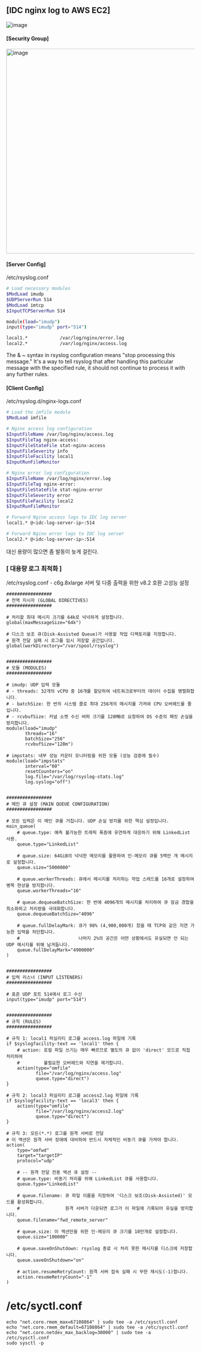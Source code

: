 ## [IDC nginx log to AWS EC2]

![image](https://github.com/sm55555/OS/assets/38831314/aa94f66b-be5b-4c78-b20d-caea019d04af)

#### [Security Group]

<img width="546" alt="image" src="https://github.com/sm55555/OS/assets/38831314/a51d5926-ceff-48c8-8da1-d97aa91db612">


#### [Server Config]

/etc/rsyslog.conf

```bash
# Load necessary modules
$ModLoad imudp
$UDPServerRun 514
$ModLoad imtcp
$InputTCPServerRun 514

module(load="imudp")
input(type="imudp" port="514")

local1.*            /var/log/nginx/error.log
local2.*            /var/log/nginx/access.log

```

The & ~ syntax in rsyslog configuration means "stop processing this message." It's a way to tell rsyslog that after handling this particular message with the specified rule, it should not continue to process it with any further rules.


#### [Client Config]

/etc/rsyslog.d/nginx-logs.conf

```bash
# Load the imfile module
$ModLoad imfile

# Nginx access log configuration
$InputFileName /var/log/nginx/access.log
$InputFileTag nginx-access:
$InputFileStateFile stat-nginx-access
$InputFileSeverity info
$InputFileFacility local1
$InputRunFileMonitor

# Nginx error log configuration
$InputFileName /var/log/nginx/error.log
$InputFileTag nginx-error:
$InputFileStateFile stat-nginx-error
$InputFileSeverity error
$InputFileFacility local2
$InputRunFileMonitor

# Forward Nginx access logs to IDC log server
local1.* @<idc-log-server-ip>:514

# Forward Nginx error logs to IDC log server
local2.* @<idc-log-server-ip>:514
```

대신 용량이 많으면 좀 발동이 늦게 걸린다.

### [ 대용량 로그 최적화 ]

/etc/rsyslog.conf - c6g.8xlarge 서버 및 다중 출력을 위한 v8.2 호환 고성능 설정

```
#################
# 전역 지시자 (GLOBAL DIRECTIVES)
#################

# 처리할 최대 메시지 크기를 64k로 넉넉하게 설정합니다.
global(maxMessageSize="64k")

# 디스크 보조 큐(Disk-Assisted Queue)가 사용할 작업 디렉토리를 지정합니다.
# 원격 전달 실패 시 로그를 임시 저장할 공간입니다.
global(workDirectory="/var/spool/rsyslog")


#################
# 모듈 (MODULES)
#################

# imudp: UDP 입력 모듈
# - threads: 32개의 vCPU 중 16개를 할당하여 네트워크로부터의 데이터 수집을 병렬화합니다.
# - batchSize: 한 번의 시스템 콜로 최대 256개의 메시지를 가져와 CPU 오버헤드를 줄입니다.
# - rcvbufSize: 커널 소켓 수신 버퍼 크기를 128MB로 요청하여 OS 수준의 패킷 손실을 방지합니다.
module(load="imudp"
       threads="16"
       batchSize="256"
       rcvbufSize="128m")

# impstats: 내부 성능 카운터 모니터링을 위한 모듈 (성능 검증에 필수)
module(load="impstats"
       interval="60"
       resetCounters="on"
       log.file="/var/log/rsyslog-stats.log"
       log.syslog="off")


#################
# 메인 큐 설정 (MAIN QUEUE CONFIGURATION)
#################

# 모든 입력은 이 메인 큐를 거칩니다. UDP 손실 방지를 위한 핵심 설정입니다.
main_queue(
    # queue.type: 예측 불가능한 트래픽 폭증에 유연하게 대응하기 위해 LinkedList 사용.
    queue.type="LinkedList"

    # queue.size: 64GiB의 넉넉한 메모리를 활용하여 인-메모리 큐를 5백만 개 메시지로 설정합니다.
    queue.size="5000000"

    # queue.workerThreads: 큐에서 메시지를 처리하는 작업 스레드를 16개로 설정하여 병목 현상을 방지합니다.
    queue.workerThreads="16"

    # queue.dequeueBatchSize: 한 번에 4096개의 메시지를 처리하여 큐 잠금 경합을 최소화하고 처리량을 극대화합니다.
    queue.dequeueBatchSize="4096"

    # queue.fullDelayMark: 큐가 98% (4,900,000개) 찼을 때 TCP와 같은 지연 가능한 입력을 차단합니다.
    #                      나머지 2%의 공간은 어떤 상황에서도 유실되면 안 되는 UDP 메시지를 위해 남겨둡니다.
    queue.fullDelayMark="4900000"
)


#################
# 입력 리스너 (INPUT LISTENERS)
#################

# 표준 UDP 포트 514에서 로그 수신
input(type="imudp" port="514")


#################
# 규칙 (RULES)
#################

# 규칙 1: local1 퍼실리티 로그를 access.log 파일에 기록
if $syslogfacility-text == 'local1' then {
    # action: 로컬 파일 쓰기는 매우 빠르므로 별도의 큐 없이 'direct' 모드로 직접 처리하여
    #         불필요한 오버헤드와 지연을 제거합니다.
    action(type="omfile"
           file="/var/log/nginx/access.log"
           queue.type="direct")
}

# 규칙 2: local3 퍼실리티 로그를 access2.log 파일에 기록
if $syslogfacility-text == 'local3' then {
    action(type="omfile"
           file="/var/log/nginx/access2.log"
           queue.type="direct")
}

# 규칙 3: 모든(*.*) 로그를 원격 서버로 전달
# 이 액션은 원격 서버 장애에 대비하여 반드시 자체적인 비동기 큐를 가져야 합니다.
action(
    type="omfwd"
    target="targetIP"
    protocol="udp"

    # -- 원격 전달 전용 액션 큐 설정 --
    # queue.type: 비동기 처리를 위해 LinkedList 큐를 사용합니다.
    queue.type="LinkedList"

    # queue.filename: 큐 파일 이름을 지정하여 '디스크 보조(Disk-Assisted)' 모드를 활성화합니다.
    #                 원격 서버가 다운되면 로그가 이 파일에 기록되어 유실을 방지합니다.
    queue.filename="fwd_remote_server"

    # queue.size: 이 액션만을 위한 인-메모리 큐 크기를 10만개로 설정합니다.
    queue.size="100000"

    # queue.saveOnShutdown: rsyslog 종료 시 처리 못한 메시지를 디스크에 저장합니다.
    queue.saveOnShutdown="on"

    # action.resumeRetryCount: 원격 서버 접속 실패 시 무한 재시도(-1)합니다.
    action.resumeRetryCount="-1"
)
```


# /etc/syctl.conf

```
echo "net.core.rmem_max=67108864" | sudo tee -a /etc/sysctl.conf
echo "net.core.rmem_default=67108864" | sudo tee -a /etc/sysctl.conf
echo "net.core.netdev_max_backlog=30000" | sudo tee -a /etc/sysctl.conf
sudo sysctl -p
```


